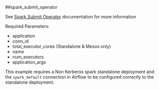 ##spark_submit_operator

See [Spark Submit Operator](https://airflow.apache.org/docs/apache-airflow/1.10.12/_api/airflow/contrib/operators/spark_submit_operator/index.html) documentation for more information

Required Parameters:
- application
- conn_id
- total_executor_cores (Standalone & Mesos only) 
- name 
- num_executors 
- application_args 

This example requires a Non Kerberos spark standalone deployment and the `spark_default` connection in Airflow to be configured correctly to the standalone deployment.